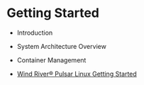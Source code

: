 # Getting Started

- Introduction
- System Architecture Overview
- Container Management

- [Wind River®
Pulsar Linux
Getting Started](https://knowledge.windriver.com/@api/deki/files/242263/wr_pulsar_linux_getting_started_70.pdf)